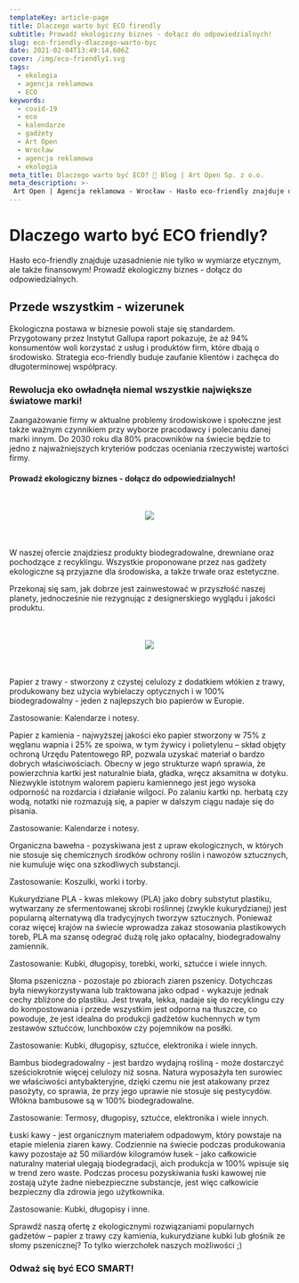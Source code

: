 ```yaml
---
templateKey: article-page
title: Dlaczego warto być ECO firendly
subtitle: Prowadź ekologiczny biznes - dołącz do odpowiedzialnych!
slug: eco-friendly-dlaczego-warto-byc
date: 2021-02-04T13:49:14.606Z
cover: /img/eco-friendly1.svg
tags:
  - ekologia
  - agencja reklamowa
  - ECO
keywords:
  - covid-19
  - eco
  - kalendarze
  - gadżety
  - Art Open
  - Wrocław
  - agencja reklamowa
  - ekologia
meta_title: Dlaczego warto być ECO? 🌱 Blog | Art Open Sp. z o.o. 
meta_description: >-
 Art Open | Agencja reklamowa - Wrocław - Hasło eco-friendly znajduje uzasadnienie nie tylko w wymiarze etycznym, ale także finansowym! Prowadź ekologiczny biznes - dołącz do odpowiedzialnych. .
---
```

# Dlaczego warto być ECO friendly?
Hasło eco-friendly znajduje uzasadnienie nie tylko w wymiarze etycznym, ale także finansowym! Prowadź ekologiczny biznes - dołącz do odpowiedzialnych.


## Przede wszystkim - wizerunek

Ekologiczna postawa w biznesie powoli staje się standardem. Przygotowany przez Instytut Gallupa raport pokazuje, że aż 94% konsumentów woli korzystać z usług i produktów firm, które dbają o środowisko. Strategia eco-friendly buduje zaufanie klientów i zachęca do długoterminowej współpracy.

### Rewolucja eko owładnęła niemal wszystkie największe światowe marki!

Zaangażowanie firmy w aktualne problemy środowiskowe i społeczne jest także ważnym czynnikiem przy wyborze pracodawcy i polecaniu danej marki innym. Do 2030 roku dla 80% pracowników na świecie będzie to jedno z najważniejszych kryteriów podczas oceniania rzeczywistej wartości firmy.


#### Prowadź ekologiczny biznes - dołącz do odpowiedzialnych!
<div style="text-align:center;margin-top:50px;margin-bottom:50px">
<img class="" src="https://artopen.pl/images/BLOG/Schemat_eco.png" />
</div>

W naszej ofercie znajdziesz produkty biodegradowalne, drewniane oraz pochodzące z recyklingu. Wszystkie proponowane przez nas gadżety ekologiczne są przyjazne dla środowiska, a także trwałe oraz estetyczne.

Przekonaj się sam, jak dobrze jest zainwestować w przyszłość naszej planety, jednocześnie nie rezygnując z designerskiego wyglądu i jakości produktu.

<div style="text-align:center;margin-top:50px;margin-bottom:50px">
<img class="" src="https://artopen.pl/images/BLOG/surowce.png" />
</div>





Papier z trawy - stworzony z czystej celulozy z dodatkiem włókien z trawy, produkowany bez użycia wybielaczy optycznych i w 100% biodegradowalny - jeden z najlepszych bio papierów w Europie.

Zastosowanie: Kalendarze i notesy.

Papier z kamienia - najwyższej jakości eko papier stworzony w 75% z węglanu wapnia i 25% ze spoiwa, w tym żywicy i polietylenu – skład objęty ochroną Urzędu Patentowego RP, pozwala uzyskać materiał o bardzo dobrych właściwościach. Obecny w jego strukturze wapń sprawia, że powierzchnia kartki jest naturalnie biała, gładka, wręcz aksamitna w dotyku. Niezwykle istotnym walorem papieru kamiennego jest jego wysoka odporność na rozdarcia i działanie wilgoci. Po zalaniu kartki np. herbatą czy wodą, notatki nie rozmazują się, a papier w dalszym ciągu nadaje się do pisania.

Zastosowanie: Kalendarze i notesy.

Organiczna bawełna - pozyskiwana jest z upraw ekologicznych, w których nie stosuje się chemicznych środków ochrony roślin i nawozów sztucznych, nie kumuluje więc ona szkodliwych substancji.

Zastosowanie: Koszulki, worki i torby.

Kukurydziane PLA - kwas mlekowy (PLA) jako dobry substytut plastiku, wytwarzany ze sfermentowanej skrobi roślinnej (zwykle kukurydzianej) jest popularną alternatywą dla tradycyjnych tworzyw sztucznych. Ponieważ coraz więcej krajów na świecie wprowadza zakaz stosowania plastikowych toreb, PLA ma szansę odegrać dużą rolę jako opłacalny, biodegradowalny zamiennik.

Zastosowanie: Kubki, długopisy, torebki, worki, sztućce i wiele innych.

Słoma pszeniczna - pozostaje po zbiorach ziaren pszenicy. Dotychczas była niewykorzystywana lub traktowana jako odpad - wykazuje jednak cechy zbliżone do plastiku. Jest trwała, lekka, nadaje się do recyklingu czy do kompostowania i przede wszystkim jest odporna na tłuszcze, co powoduje, że jest idealna do produkcji gadżetów kuchennych w tym zestawów sztućców, lunchboxów czy pojemników na posiłki.

Zastosowanie: Kubki, długopisy, sztućce, elektronika i wiele innych.

Bambus biodegradowalny - jest bardzo wydajną rośliną - może dostarczyć sześciokrotnie więcej celulozy niż sosna. Natura wyposażyła ten surowiec we właściwości antybakteryjne, dzięki czemu nie jest atakowany przez pasożyty, co sprawia, że przy jego uprawie nie stosuje się pestycydów. Włókna bambusowe są w 100% biodegradowalne.

Zastosowanie: Termosy, długopisy, sztućce, elektronika i wiele innych.

Łuski kawy - jest organicznym materiałem odpadowym, który powstaje na etapie mielenia ziaren kawy. Codziennie na świecie podczas produkowania kawy pozostaje aż 50 miliardów kilogramów łusek - jako całkowicie naturalny materiał ulegają biodegradacji, aich produkcja w 100% wpisuje się w trend zero waste. Podczas procesu pozyskiwania łuski kawowej nie zostają użyte żadne niebezpieczne substancje, jest więc całkowicie bezpieczny dla zdrowia jego użytkownika.

Zastosowanie: Kubki, długopisy i inne.

Sprawdź naszą ofertę z ekologicznymi rozwiązaniami popularnych gadżetów – papier z trawy czy kamienia, kukurydziane kubki lub głośnik ze słomy pszenicznej? To tylko wierzchołek naszych możliwości ;)


### Odważ się być ECO SMART!
